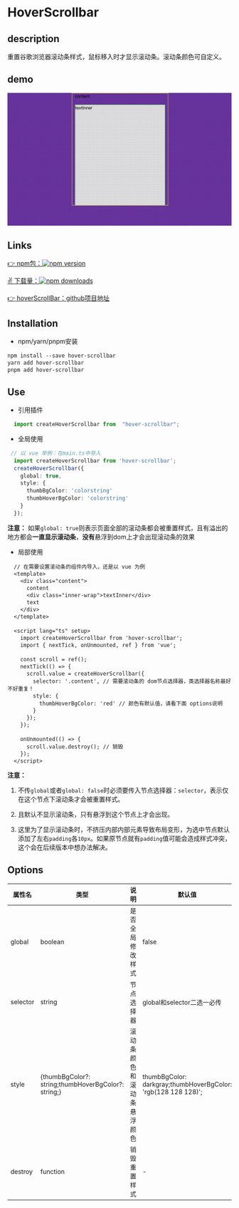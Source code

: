 <!--
 * @Author: wangqiaoling
 * @LastEditors: wangqiaoling
 * @Description: 
-->
# HoverScrollbar

## description

重置谷歌浏览器滚动条样式，鼠标移入时才显示滚动条。滚动条颜色可自定义。

## demo

![鼠标悬浮出现滚动条](https://github.com/star-devil/hoverScrollBar/blob/main/src/20250121111739.gif?raw=true)

## Links

[👉 npm包：![npm version](https://img.shields.io/npm/v/hover-scrollbar.svg)](https://www.npmjs.com/package/hover-scrollbar)

[✌️ 下载量：![npm downloads](https://img.shields.io/npm/dm/hover-scrollbar.svg)](https://www.npmjs.com/package/hover-scrollbar)

[👉 hoverScrollBar：github项目地址](https://github.com/star-devil/hoverScrollBar.git)

## Installation

- npm/yarn/pnpm安装

```shell
npm install --save hover-scrollbar
yarn add hover-scrollbar
pnpm add hover-scrollbar
```

## Use

- 引用插件

```js
  import createHoverScrollbar from  "hover-scrollbar";
```

- 全局使用

```ts
 // 以 vue 举例：在main.ts中导入
  import createHoverScrollbar from 'hover-scrollbar';
  createHoverScrollbar({
    global: true,
    style: {
      thumbBgColor: 'colorstring'
      thumbHoverBgColor: 'colorstring'
    }
  });
```

**注意：** 如果`global: true`则表示页面全部的滚动条都会被重置样式，且有溢出的地方都会**一直显示滚动条**，**没有**悬浮到dom上才会出现滚动条的效果

- 局部使用

```vue
  // 在需要设置滚动条的组件内导入，还是以 vue 为例
  <template>
    <div class="content">
      content
      <div class="inner-wrap">textInner</div>
      text
    </div>
  </template>

  <script lang="ts" setup>
    import createHoverScrollbar from 'hover-scrollbar';
    import { nextTick, onUnmounted, ref } from 'vue';

    const scroll = ref();
    nextTick(() => {
      scroll.value = createHoverScrollbar({
        selector: '.content', // 需要滚动条的 dom节点选择器，类选择器名称最好不好重复！
        style: {
          thumbHoverBgColor: 'red' // 颜色有默认值，请看下面 options说明
        }
      });
    });

    onUnmounted(() => {
      scroll.value.destroy(); // 销毁
    });
  </script>
```

**注意：**

  1. 不传`global`或者`global: false`时必须要传入节点选择器：`selector`，表示仅在这个节点下滚动条才会被重置样式。

  2. 且默认不显示滚动条，只有悬浮到这个节点上才会出现。

  3. 这里为了显示滚动条时，不挤压内部内部元素导致布局变形，为选中节点默认添加了左右`padding`各`10px`。如果原节点就有`padding`值可能会造成样式冲突，这个会在后续版本中想办法解决。

## Options

| 属性名 | 类型 | 说明 | 默认值 |
| ------ | ------ | ------ | ------ |
| global | boolean | 是否全局修改样式 | false |
| selector | string | 节点选择器 | global和selector二选一必传 |
| style | {thumbBgColor?: string;thumbHoverBgColor?: string;} | 滚动条颜色和滚动条悬浮颜色 | thumbBgColor: darkgray;thumbHoverBgColor: 'rgb(128 128 128)'; |
| destroy | function | 销毁重置样式 | - |
